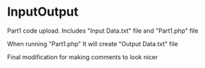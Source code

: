 # InputOutput

Part1 code upload.
Includes "Input Data.txt" file and "Part1.php" file

When running "Part1.php" It will create 
"Output Data.txt" file

Final modification for making comments to look nicer
